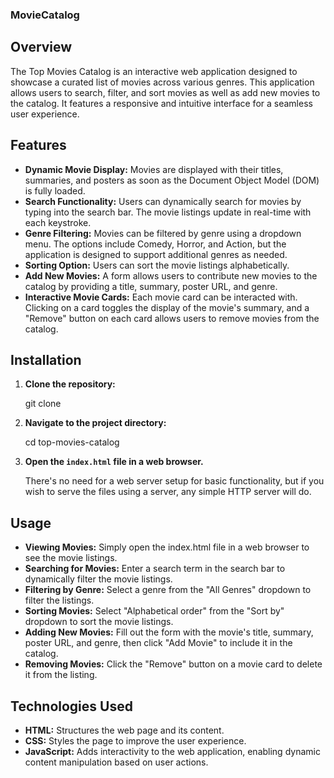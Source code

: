 ### MovieCatalog
## Overview

The Top Movies Catalog is an interactive web application designed to showcase a curated list of movies across various genres. This application allows users to search, filter, and sort movies as well as add new movies to the catalog. It features a responsive and intuitive interface for a seamless user experience.

## Features

- **Dynamic Movie Display:** Movies are displayed with their titles, summaries, and posters as soon as the Document Object Model (DOM) is fully loaded.
- **Search Functionality:** Users can dynamically search for movies by typing into the search bar. The movie listings update in real-time with each keystroke.
- **Genre Filtering:** Movies can be filtered by genre using a dropdown menu. The options include Comedy, Horror, and Action, but the application is designed to support additional genres as needed.
- **Sorting Option:** Users can sort the movie listings alphabetically.
- **Add New Movies:** A form allows users to contribute new movies to the catalog by providing a title, summary, poster URL, and genre.
- **Interactive Movie Cards:** Each movie card can be interacted with. Clicking on a card toggles the display of the movie's summary, and a "Remove" button on each card allows users to remove movies from the catalog.

## Installation

1. **Clone the repository:**

  
    git clone <repository-url>
    

2. **Navigate to the project directory:**

    
    cd top-movies-catalog
    

3. **Open the `index.html` file in a web browser.**

    There's no need for a web server setup for basic functionality, but if you wish to serve the files using a server, any simple HTTP server will do.

## Usage

- **Viewing Movies:** Simply open the index.html file in a web browser to see the movie listings.
- **Searching for Movies:** Enter a search term in the search bar to dynamically filter the movie listings.
- **Filtering by Genre:** Select a genre from the "All Genres" dropdown to filter the listings.
- **Sorting Movies:** Select "Alphabetical order" from the "Sort by" dropdown to sort the movie listings.
- **Adding New Movies:** Fill out the form with the movie's title, summary, poster URL, and genre, then click "Add Movie" to include it in the catalog.
- **Removing Movies:** Click the "Remove" button on a movie card to delete it from the listing.

## Technologies Used

- **HTML:** Structures the web page and its content.
- **CSS:** Styles the page to improve the user experience.
- **JavaScript:** Adds interactivity to the web application, enabling dynamic content manipulation based on user actions.


